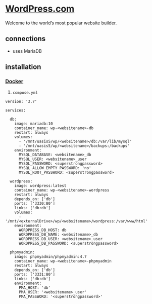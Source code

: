 # [WordPress.com](https://wordpress.com/)
Welcome to the world’s most popular website builder.

## connections
- uses MariaDB

## installation
### [Docker](📁developer/Home%20Lab%20🏠/Docker.md)
1. `compose.yml`
```
version: '3.7'

services:

  db:
    image: mariadb:10
    container_name: wp-<websitename>-db
    restart: always
    volumes:
      - '/mnt/uasis5/wp/<websitename>/db:/var/lib/mysql'
      - '/mnt/uasis5/wp/<websitename>/backups:/backups'
    environment:
      MYSQL_DATABASE: <websitename>_db
      MYSQL_USER: <websitename>_user
      MYSQL_PASSWORD: <superstrongpassword>
      MYSQL_ALLOW_EMPTY_PASSWORD: 'no'
      MYSQL_ROOT_PASSWORD: <superstrongpassword>

  wordpress:
    image: wordpress:latest
    container_name: wp-<websitename>-wordpress
    restart: always
    depends_on: ['db']
    ports: ['3330:80']
    links: ['db:db']
    volumes:
      - '/mnt/<externalDrive>/wp/<websitename>/wordpress:/var/www/html'
    environment:
      WORDPRESS_DB_HOST: db
      WORDPRESS_DB_NAME: <websitename>_db
      WORDPRESS_DB_USER: <websitename>_user
      WORDPRESS_DB_PASSWORD: <superstrongpassword>
      
  phpmyadmin:
    image: phpmyadmin/phpmyadmin:4.7
    container_name: wp-<websitename>-phpmyadmin
    restart: always
    depends_on: ['db']
    ports: ['3331:80']
    links: ['db:db']
    environment:
      PMA_HOST: 'db'
      PMA_USER: '<websitename>_user'
      PMA_PASSWORD: '<superstrongpassword>'
```